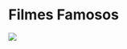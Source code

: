 # Filmes Famosos

<img src="https://github.com/daylonsc/filmesfamosos/blob/master/Screenshot_1558137623.png"/>
